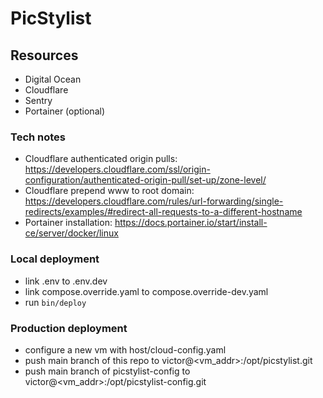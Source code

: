 # PicStylist

## Resources
 - Digital Ocean
 - Cloudflare
 - Sentry
 - Portainer (optional)

### Tech notes
 - Cloudflare authenticated origin pulls: https://developers.cloudflare.com/ssl/origin-configuration/authenticated-origin-pull/set-up/zone-level/
 - Cloudflare prepend www to root domain: https://developers.cloudflare.com/rules/url-forwarding/single-redirects/examples/#redirect-all-requests-to-a-different-hostname
 - Portainer installation: https://docs.portainer.io/start/install-ce/server/docker/linux

### Local deployment
 - link .env to .env.dev
 - link compose.override.yaml to compose.override-dev.yaml
 - run `bin/deploy`

### Production deployment
 - configure a new vm with host/cloud-config.yaml
 - push main branch of this repo to victor@<vm_addr>:/opt/picstylist.git
 - push main branch of picstylist-config to victor@<vm_addr>:/opt/picstylist-config.git
